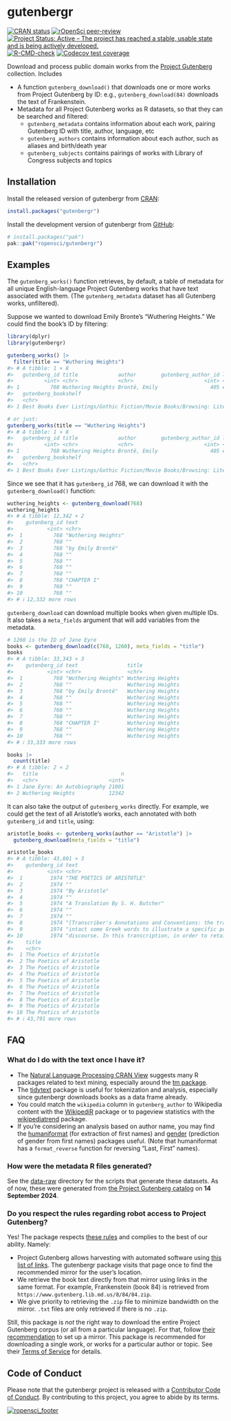 
<!-- README.md is generated from README.Rmd. Please edit that file -->

# gutenbergr

<!-- badges: start -->

[![CRAN
status](https://www.r-pkg.org/badges/version/gutenbergr)](https://CRAN.R-project.org/package=gutenbergr)
[![rOpenSci
peer-review](https://badges.ropensci.org/41_status.svg)](https://github.com/ropensci/software-review/issues/41)
[![Project Status: Active – The project has reached a stable, usable
state and is being actively
developed.](https://www.repostatus.org/badges/latest/active.svg)](https://www.repostatus.org/#active)
[![R-CMD-check](https://github.com/ropensci/gutenbergr/actions/workflows/R-CMD-check.yaml/badge.svg)](https://github.com/ropensci/gutenbergr/actions/workflows/R-CMD-check.yaml)
[![Codecov test
coverage](https://codecov.io/gh/ropensci/gutenbergr/graph/badge.svg)](https://app.codecov.io/gh/ropensci/gutenbergr)
<!-- badges: end -->

Download and process public domain works from the [Project
Gutenberg](https://www.gutenberg.org/) collection. Includes

- A function `gutenberg_download()` that downloads one or more works
  from Project Gutenberg by ID: e.g., `gutenberg_download(84)` downloads
  the text of Frankenstein.
- Metadata for all Project Gutenberg works as R datasets, so that they
  can be searched and filtered:
  - `gutenberg_metadata` contains information about each work, pairing
    Gutenberg ID with title, author, language, etc
  - `gutenberg_authors` contains information about each author, such as
    aliases and birth/death year
  - `gutenberg_subjects` contains pairings of works with Library of
    Congress subjects and topics

## Installation

<div class=".pkgdown-release">

Install the released version of gutenbergr from
[CRAN](https://cran.r-project.org/):

``` r
install.packages("gutenbergr")
```

</div>

<div class=".pkgdown-devel">

Install the development version of gutenbergr from
[GitHub](https://github.com/):

``` r
# install.packages("pak")
pak::pak("ropensci/gutenbergr")
```

</div>

## Examples

The `gutenberg_works()` function retrieves, by default, a table of
metadata for all unique English-language Project Gutenberg works that
have text associated with them. (The `gutenberg_metadata` dataset has
all Gutenberg works, unfiltered).

Suppose we wanted to download Emily Bronte’s “Wuthering Heights.” We
could find the book’s ID by filtering:

``` r
library(dplyr)
library(gutenbergr)

gutenberg_works() |>
  filter(title == "Wuthering Heights")
#> # A tibble: 1 × 8
#>   gutenberg_id title             author        gutenberg_author_id language
#>          <int> <chr>             <chr>                       <int> <chr>   
#> 1          768 Wuthering Heights Brontë, Emily                 405 en      
#>   gutenberg_bookshelf                                                                rights has_text
#>   <chr>                                                                              <chr>  <lgl>   
#> 1 Best Books Ever Listings/Gothic Fiction/Movie Books/Browsing: Literature/Browsing… Publi… TRUE

# or just:
gutenberg_works(title == "Wuthering Heights")
#> # A tibble: 1 × 8
#>   gutenberg_id title             author        gutenberg_author_id language
#>          <int> <chr>             <chr>                       <int> <chr>   
#> 1          768 Wuthering Heights Brontë, Emily                 405 en      
#>   gutenberg_bookshelf                                                                rights has_text
#>   <chr>                                                                              <chr>  <lgl>   
#> 1 Best Books Ever Listings/Gothic Fiction/Movie Books/Browsing: Literature/Browsing… Publi… TRUE
```

Since we see that it has `gutenberg_id` 768, we can download it with the
`gutenberg_download()` function:

``` r
wuthering_heights <- gutenberg_download(768)
wuthering_heights
#> # A tibble: 12,342 × 2
#>    gutenberg_id text               
#>           <int> <chr>              
#>  1          768 "Wuthering Heights"
#>  2          768 ""                 
#>  3          768 "by Emily Brontë"  
#>  4          768 ""                 
#>  5          768 ""                 
#>  6          768 ""                 
#>  7          768 ""                 
#>  8          768 "CHAPTER I"        
#>  9          768 ""                 
#> 10          768 ""                 
#> # ℹ 12,332 more rows
```

`gutenberg_download` can download multiple books when given multiple
IDs. It also takes a `meta_fields` argument that will add variables from
the metadata.

``` r
# 1260 is the ID of Jane Eyre
books <- gutenberg_download(c(768, 1260), meta_fields = "title")
books
#> # A tibble: 33,343 × 3
#>    gutenberg_id text                title            
#>           <int> <chr>               <chr>            
#>  1          768 "Wuthering Heights" Wuthering Heights
#>  2          768 ""                  Wuthering Heights
#>  3          768 "by Emily Brontë"   Wuthering Heights
#>  4          768 ""                  Wuthering Heights
#>  5          768 ""                  Wuthering Heights
#>  6          768 ""                  Wuthering Heights
#>  7          768 ""                  Wuthering Heights
#>  8          768 "CHAPTER I"         Wuthering Heights
#>  9          768 ""                  Wuthering Heights
#> 10          768 ""                  Wuthering Heights
#> # ℹ 33,333 more rows

books |>
  count(title)
#> # A tibble: 2 × 2
#>   title                           n
#>   <chr>                       <int>
#> 1 Jane Eyre: An Autobiography 21001
#> 2 Wuthering Heights           12342
```

It can also take the output of `gutenberg_works` directly. For example,
we could get the text of all Aristotle’s works, each annotated with both
`gutenberg_id` and `title`, using:

``` r
aristotle_books <- gutenberg_works(author == "Aristotle") |>
  gutenberg_download(meta_fields = "title")

aristotle_books
#> # A tibble: 43,801 × 3
#>    gutenberg_id text                                                                    
#>           <int> <chr>                                                                   
#>  1         1974 "THE POETICS OF ARISTOTLE"                                              
#>  2         1974 ""                                                                      
#>  3         1974 "By Aristotle"                                                          
#>  4         1974 ""                                                                      
#>  5         1974 "A Translation By S. H. Butcher"                                        
#>  6         1974 ""                                                                      
#>  7         1974 ""                                                                      
#>  8         1974 "[Transcriber's Annotations and Conventions: the translator left"       
#>  9         1974 "intact some Greek words to illustrate a specific point of the original"
#> 10         1974 "discourse. In this transcription, in order to retain the accuracy of"  
#>    title                   
#>    <chr>                   
#>  1 The Poetics of Aristotle
#>  2 The Poetics of Aristotle
#>  3 The Poetics of Aristotle
#>  4 The Poetics of Aristotle
#>  5 The Poetics of Aristotle
#>  6 The Poetics of Aristotle
#>  7 The Poetics of Aristotle
#>  8 The Poetics of Aristotle
#>  9 The Poetics of Aristotle
#> 10 The Poetics of Aristotle
#> # ℹ 43,791 more rows
```

## FAQ

### What do I do with the text once I have it?

- The [Natural Language Processing CRAN
  View](https://CRAN.R-project.org/view=NaturalLanguageProcessing)
  suggests many R packages related to text mining, especially around the
  [tm package](https://cran.r-project.org/package=tm).
- The [tidytext](https://github.com/juliasilge/tidytext) package is
  useful for tokenization and analysis, especially since gutenbergr
  downloads books as a data frame already.
- You could match the `wikipedia` column in `gutenberg_author` to
  Wikipedia content with the
  [WikipediR](https://cran.r-project.org/package=WikipediR) package or
  to pageview statistics with the
  [wikipediatrend](https://cran.r-project.org/package=wikipediatrend)
  package.
- If you’re considering an analysis based on author name, you may find
  the [humaniformat](https://cran.r-project.org/package=humaniformat)
  (for extraction of first names) and
  [gender](https://cran.r-project.org/package=gender) (prediction of
  gender from first names) packages useful. (Note that humaniformat has
  a `format_reverse` function for reversing “Last, First” names).

### How were the metadata R files generated?

See the
[data-raw](https://github.com/ropensci/gutenbergr/tree/master/data-raw)
directory for the scripts that generate these datasets. As of now, these
were generated from [the Project Gutenberg
catalog](https://www.gutenberg.org/ebooks/offline_catalogs.html) on **14
September 2024**.

### Do you respect the rules regarding robot access to Project Gutenberg?

Yes! The package respects [these
rules](https://www.gutenberg.org/policy/robot_access.html) and complies
to the best of our ability. Namely:

- Project Gutenberg allows harvesting with automated software using
  [this list of
  links](https://www.gutenberg.org/robot/harvest?filetypes%5B%5D=html).
  The gutenbergr package visits that page once to find the recommended
  mirror for the user’s location.
- We retrieve the book text directly from that mirror using links in the
  same format. For example, Frankenstein (book 84) is retrieved from
  `https://www.gutenberg.lib.md.us/8/84/84.zip`.
- We give priority to retrieving the `.zip` file to minimize bandwidth
  on the mirror. `.txt` files are only retrieved if there is no `.zip`.

Still, this package is *not* the right way to download the entire
Project Gutenberg corpus (or all from a particular language). For that,
follow [their
recommendation](https://www.gutenberg.org/policy/robot_access.html) to
set up a mirror. This package is recommended for downloading a single
work, or works for a particular author or topic. See their [Terms of
Service](https://www.gutenberg.org/policy/terms_of_use.html) for
details.

## Code of Conduct

Please note that the gutenbergr project is released with a [Contributor
Code of
Conduct](https://contributor-covenant.org/version/2/1/CODE_OF_CONDUCT.html).
By contributing to this project, you agree to abide by its terms.

[![ropensci_footer](https://ropensci.org/public_images/github_footer.png)](https://ropensci.org/)
